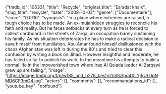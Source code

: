 {"tmdb_id": 106331, "title": "Recycle", "original_title": "Ea'adat khalk", "slug_title": "recycle", "date": "2008-10-02", "genre": ["Documentaire"], "score": "0.0/10", "synopsis": "In a place where extremes are raised, a tough choice has to be made. An ex-mujahideen struggles to reconcile his faith and reality. But he faces setbacks at every turn as he is forced to collect cardboard in the streets of Zarqa, an occupation barely sustaining his family. As his situation deteriorates he has to make a radical decision to save himself from humiliation. Abu Amar found himself disillusioned with the chaos Afghanistan was left in during the 80's and tried to clear this confusion by writing a book on Jihad. However insightful and moderate, he has failed so far to publish his work. In the meantime his attempts to build a normal life in the impoverished town where Iraq Al Qaiada leader Al Zarqawi grew up are failing.", "image": "https://image.tmdb.org/t/p/w185_and_h278_bestv2/oISzlpd4XLYjRUL0pNMD6CF3mO4.jpg", "actors": [], "comments": [], "recommandations_id": [], "youtube_key": "notfound"}